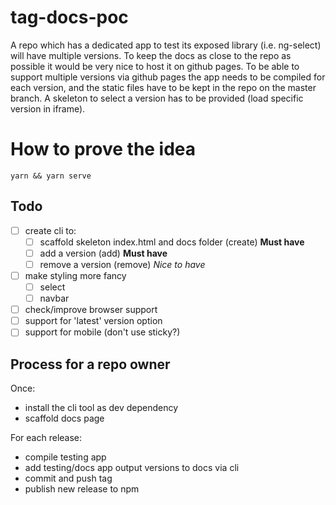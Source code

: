 # tag-docs-poc

A repo which has a dedicated app to test its exposed library (i.e. ng-select) will have multiple versions. To keep the docs as close to the repo as possible it would be very nice to host it on github pages. To be able to support multiple versions via github pages the app needs to be compiled for each version, and the static files have to be kept in the repo on the master branch. A skeleton to select a version has to be provided (load specific version in iframe).

# How to prove the idea

`yarn && yarn serve`

## Todo

- [ ] create cli to:
  - [ ] scaffold skeleton index.html and docs folder (create) **Must have**
  - [ ] add a version (add) **Must have**
  - [ ] remove a version (remove) _Nice to have_
- [ ] make styling more fancy
  - [ ] select
  - [ ] navbar
- [ ] check/improve browser support
- [ ] support for 'latest' version option
- [ ] support for mobile (don't use sticky?)

## Process for a repo owner

Once:

- install the cli tool as dev dependency
- scaffold docs page

For each release:

- compile testing app
- add testing/docs app output versions to docs via cli
- commit and push tag
- publish new release to npm
